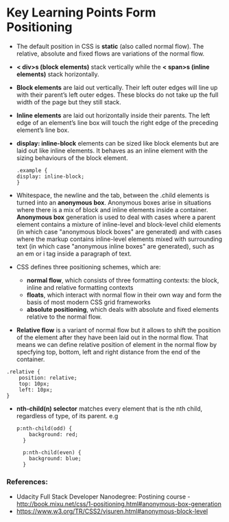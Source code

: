 # Key Learning Points Form Positioning

- The default position in CSS is __static__ (also called normal flow). The relative, absolute and fixed flows are variations of the normal flow.
- __< div>s (block elements)__ stack vertically while the __< span>s (inline elements)__ stack horizontally.
- __Block elements__ are laid out vertically. Their left outer edges will line up with their parent’s left outer edges. These blocks do not take up the full width of the page but they still stack.
- __Inline elements__ are laid out horizontally inside their parents. The left edge of an element’s line box will touch the right edge of the preceding element’s line box.
- __display: inline-block__ elements can be sized like block elements but are laid out like inline elements. It behaves as an inline element with the sizing behaviours of the block element.

  ```
  .example {
  display: inline-block;
  }
  ```

-  Whitespace, the newline and the tab, between the .child elements is turned into an __anonymous box__. Anonymous boxes arise in situations where there is a mix of block and inline elements inside a container. __Anonymous box__ generation is used to deal with cases where a parent element contains a mixture of inline-level and block-level child elements (in which case "anonymous block boxes" are generated) and with cases where the markup contains inline-level elements mixed with surrounding text (in which case "anonymous inline boxes" are generated), such as an em or i tag inside a paragraph of text.

- CSS defines three positioning schemes, which are:
  - __normal flow__, which consists of three formatting contexts: the block, inline and relative formatting contexts
  - __floats__, which interact with normal flow in their own way and form the basis of most modern CSS grid frameworks
  - __absolute positioning__, which deals with absolute and fixed elements relative to the normal flow.

-  __Relative flow__ is a variant of normal flow but it allows to shift the position of the element after they have been laid out in the normal flow. That means we can define relative position of element in the normal flow by specfying top, bottom, left and right distance from the end of the container.

```
.relative {
    position: relative;
    top: 10px;
    left: 10px;
}
```

- __nth-child(n) selector__ matches every element that is the nth child, regardless of type, of its parent. e.g

  ```
  p:nth-child(odd) {
      background: red;
    }

    p:nth-child(even) {
      background: blue;
    }
    ```



### References:
- Udacity Full Stack Developer Nanodegree: Postining course
-http://book.mixu.net/css/1-positioning.html#anonymous-box-generation
- https://www.w3.org/TR/CSS2/visuren.html#anonymous-block-level
